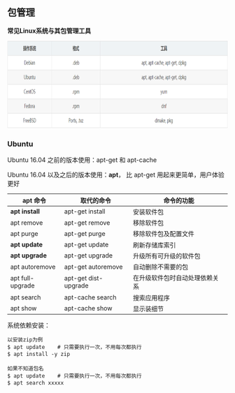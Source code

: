## 包管理

**常见Linux系统与其包管理工具**

<img src="images/包管理.png" height=200>

### Ubuntu

Ubuntu 16.04 之前的版本使用：apt-get 和 apt-cache

Ubuntu 16.04 以及之后的版本使用：**apt**， 比 apt-get 用起来更简单，用户体验更好

| apt 命令         | 取代的命令           | 命令的功能                     |
| ---------------- | -------------------- | ------------------------------ |
| **apt install**  | apt-get install      | 安装软件包                     |
| apt remove       | apt-get remove       | 移除软件包                     |
| apt purge        | apt-get purge        | 移除软件包及配置文件           |
| **apt update**   | apt-get update       | 刷新存储库索引                 |
| **apt upgrade**  | apt-get upgrade      | 升级所有可升级的软件包         |
| apt autoremove   | apt-get autoremove   | 自动删除不需要的包             |
| apt full-upgrade | apt-get dist-upgrade | 在升级软件包时自动处理依赖关系 |
| apt search       | apt-cache search     | 搜索应用程序                   |
| apt show         | apt-cache show       | 显示装细节                     |

系统依赖安装：

```shell
以安装zip为例
$ apt update    # 只需要执行一次，不用每次都执行
$ apt install -y zip

如果不知道包名
$ apt update    # 只需要执行一次，不用每次都执行
$ apt search xxxxx
```


